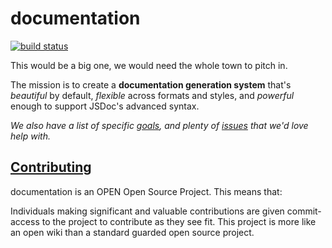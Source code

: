 # documentation

[![build status](https://secure.travis-ci.org/documentationjs/documentation.png)](http://travis-ci.org/documentationjs/documentation)

This would be a big one, we would need the whole town to pitch in.

The mission is to create a **documentation generation system** that's
_beautiful_ by default, _flexible_ across formats and styles, and
_powerful_ enough to support JSDoc's advanced syntax.

_We also have a list of specific [goals](GOALS.md), and plenty of
[issues](https://github.com/documentationjs/documentation/issues) that we'd
love help with._

## [Contributing](CONTRIBUTING.md)

documentation is an OPEN Open Source Project. This means that:

Individuals making significant and valuable contributions are given
commit-access to the project to contribute as they see fit. This
project is more like an open wiki than a standard guarded open source project.
